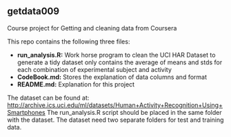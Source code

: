 getdata009
------

Course project for Getting and cleaning data from Coursera

This repo contains the following three files:

* <b>run_analysis.R:</b>  Work horse program to clean the UCI HAR Dataset to generate a tidy dataset only contains the average of means and stds for each combination of experimental subject and activity
* <b>CodeBook.md:</b>   Stores the explanation of data columns and format
* <b>README.md:</b>   Explanation for this project

The dataset can be found at: <u>http://archive.ics.uci.edu/ml/datasets/Human+Activity+Recognition+Using+Smartphones</u>
The run_analysis.R script should be placed in the same folder with the dataset.  The dataset need two separate folders for test and training data.

